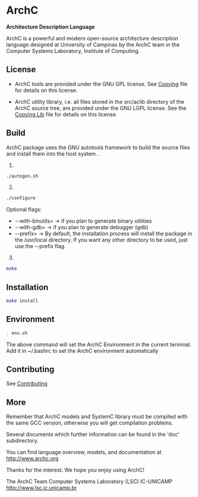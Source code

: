 ArchC
=====

**Architecture Description Language**

ArchC is a powerful and modern open-source architecture description language designed at University of Campinas by the ArchC team in the Computer Systems Laboratory, Institute of Computing.

License
-------
 - ArchC tools are provided under the GNU GPL license.
   See [Copying](COPYING) file for details on this license.

 - ArchC utility library, i.e. all files stored in the src/aclib
   directory of the ArchC source tree, are provided under the GNU LGPL
   license. See the [Copying Lib](COPYING.LIB) file for details on this license.

Build
------------
ArchC package uses the GNU autotools framework to build the source
files and install them into the host system. .

1.
```bash
./autogen.sh
```
2.
```bash
./configure
```
Optional flags:
  * --with-binutils=<binutils-path> -> if you plan to generate binary utilities
  * --with-gdb=<gdb-path> -> if you plan to generate debugger (gdb)
  * --prefix=<install-dir> -> By default, the installation process will install the package in the /usr/local directory. If you want any other directory to be used, just use the --prefix flag.

3.
```bash
make
```

Installation
------------

```bash
make install
```

Environment
------------

```bash
. env.sh
``` 

The above command will set the ArchC Environment in the current terminal.
Add it in ~/.bashrc to set the ArchC environment automatically

Contributing
------------

See [Contributing](CONTRIBUTING.md)


More
----

Remember that ArchC models and SystemC library must be compiled with
the same GCC version, otherwise you will get compilation problems.

Several documents which further information can be found in the 'doc'
subdirectory.

You can find language overview, models, and documentation at
http://www.archc.org



Thanks for the interest. We hope you enjoy using ArchC!

The ArchC Team
Computer Systems Laboratory (LSC)
IC-UNICAMP
http://www.lsc.ic.unicamp.br
